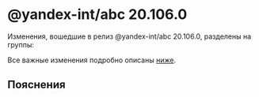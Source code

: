 # @yandex-int/abc 20.106.0

<!-- ЧЕЛОВЕЧЕСКОЕ ВСТУПЛЕНИЕ -->

Изменения, вошедшие в релиз @yandex-int/abc 20.106.0, разделены на группы:

Все важные изменения подробно описаны [ниже](#Пояснения).

## Пояснения

